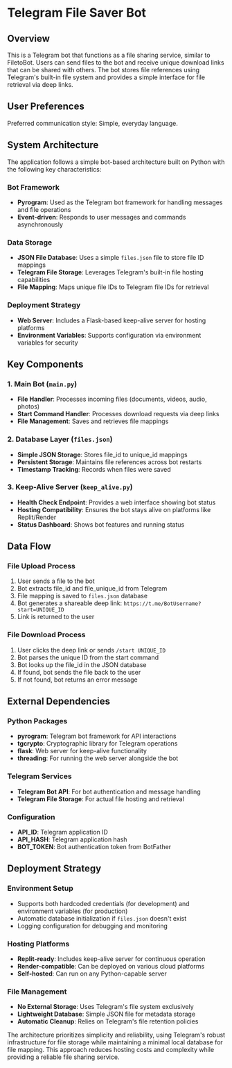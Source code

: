 # Telegram File Saver Bot

## Overview

This is a Telegram bot that functions as a file sharing service, similar to FiletoBot. Users can send files to the bot and receive unique download links that can be shared with others. The bot stores file references using Telegram's built-in file system and provides a simple interface for file retrieval via deep links.

## User Preferences

Preferred communication style: Simple, everyday language.

## System Architecture

The application follows a simple bot-based architecture built on Python with the following key characteristics:

### Bot Framework
- **Pyrogram**: Used as the Telegram bot framework for handling messages and file operations
- **Event-driven**: Responds to user messages and commands asynchronously

### Data Storage
- **JSON File Database**: Uses a simple `files.json` file to store file ID mappings
- **Telegram File Storage**: Leverages Telegram's built-in file hosting capabilities
- **File Mapping**: Maps unique file IDs to Telegram file IDs for retrieval

### Deployment Strategy
- **Web Server**: Includes a Flask-based keep-alive server for hosting platforms
- **Environment Variables**: Supports configuration via environment variables for security

## Key Components

### 1. Main Bot (`main.py`)
- **File Handler**: Processes incoming files (documents, videos, audio, photos)
- **Start Command Handler**: Processes download requests via deep links
- **File Management**: Saves and retrieves file mappings

### 2. Database Layer (`files.json`)
- **Simple JSON Storage**: Stores file_id to unique_id mappings
- **Persistent Storage**: Maintains file references across bot restarts
- **Timestamp Tracking**: Records when files were saved

### 3. Keep-Alive Server (`keep_alive.py`)
- **Health Check Endpoint**: Provides a web interface showing bot status
- **Hosting Compatibility**: Ensures the bot stays alive on platforms like Replit/Render
- **Status Dashboard**: Shows bot features and running status

## Data Flow

### File Upload Process
1. User sends a file to the bot
2. Bot extracts file_id and file_unique_id from Telegram
3. File mapping is saved to `files.json` database
4. Bot generates a shareable deep link: `https://t.me/BotUsername?start=UNIQUE_ID`
5. Link is returned to the user

### File Download Process
1. User clicks the deep link or sends `/start UNIQUE_ID`
2. Bot parses the unique ID from the start command
3. Bot looks up the file_id in the JSON database
4. If found, bot sends the file back to the user
5. If not found, bot returns an error message

## External Dependencies

### Python Packages
- **pyrogram**: Telegram bot framework for API interactions
- **tgcrypto**: Cryptographic library for Telegram operations
- **flask**: Web server for keep-alive functionality
- **threading**: For running the web server alongside the bot

### Telegram Services
- **Telegram Bot API**: For bot authentication and message handling
- **Telegram File Storage**: For actual file hosting and retrieval

### Configuration
- **API_ID**: Telegram application ID
- **API_HASH**: Telegram application hash
- **BOT_TOKEN**: Bot authentication token from BotFather

## Deployment Strategy

### Environment Setup
- Supports both hardcoded credentials (for development) and environment variables (for production)
- Automatic database initialization if `files.json` doesn't exist
- Logging configuration for debugging and monitoring

### Hosting Platforms
- **Replit-ready**: Includes keep-alive server for continuous operation
- **Render-compatible**: Can be deployed on various cloud platforms
- **Self-hosted**: Can run on any Python-capable server

### File Management
- **No External Storage**: Uses Telegram's file system exclusively
- **Lightweight Database**: Simple JSON file for metadata storage
- **Automatic Cleanup**: Relies on Telegram's file retention policies

The architecture prioritizes simplicity and reliability, using Telegram's robust infrastructure for file storage while maintaining a minimal local database for file mapping. This approach reduces hosting costs and complexity while providing a reliable file sharing service.